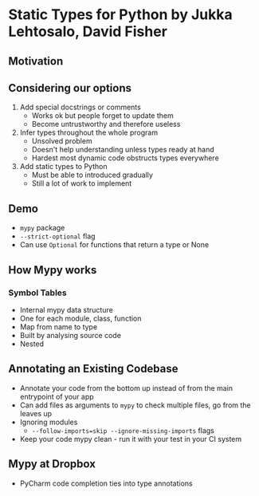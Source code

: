 # Static Types for Python by Jukka Lehtosalo, David Fisher
## Motivation
## Considering our options
1. Add special docstrings or comments
   * Works ok but people forget to update them
   * Become untrustworthy and therefore useless
2. Infer types throughout the whole program
   * Unsolved problem
   * Doesn't help understanding unless types ready at hand
   * Hardest most dynamic code obstructs types everywhere
3. Add static types to Python
   * Must be able to introduced gradually
   * Still a lot of work to implement
## Demo
* `mypy` package
* `--strict-optional` flag
* Can use `Optional` for functions that return a type or None
## How Mypy works
### Symbol Tables
* Internal mypy data structure
* One for each module, class, function
* Map from name to type
* Built by analysing source code
* Nested
## Annotating an Existing Codebase
* Annotate your code from the bottom up instead of from the main entrypoint of your app
* Can add files as arguments to `mypy` to check multiple files, go from the leaves up
* Ignoring modules
   * `--follow-imports=skip --ignore-missing-imports` flags
* Keep your code mypy clean - run it with your test in your CI system
## Mypy at Dropbox
* PyCharm code completion ties into type annotations
